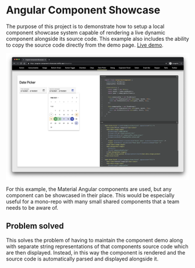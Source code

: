 # Angular Component Showcase

The purpose of this project is to demonstrate how to setup a local component showcase system capable of rendering a live dynamic component alongside its source code. This example also includes the ability to copy the source code directly from the demo page.
[Live demo](https://angular-component-showcase.netlify.app).

![readme-screenshot](./readme-screenshot.png)

For this example, the Material Angular components are used, but any component can be showcased in their place. This would be especially useful for a mono-repo with many small shared components that a team needs to be aware of.

## Problem solved

This solves the problem of having to maintain the component demo along with separate string representations of that components source code which are then displayed. Instead, in this way the component is rendered and the source code is automatically parsed and displayed alongside it.
